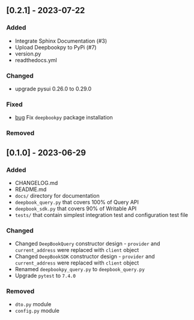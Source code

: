 ## [0.2.1] - 2023-07-22

### Added

- Integrate Sphinx Documentation (#3)
- Upload Deepbookpy to PyPi (#7)
- version.py 
- readthedocs.yml

### Changed

- upgrade pysui 0.26.0 to 0.29.0

### Fixed

- [bug](https://github.com/andreidev1/deepbookpy/issues/8) Fix `deepbookpy` package installation

### Removed



## [0.1.0] - 2023-06-29

### Added

- CHANGELOG.md
- README.md
- `docs/` directory for documentation
- `deepbook_query.py` that covers 100% of Query API
- `deepbook_sdk.py` that covers 90% of Writable API
- `tests/` that contain simplest integration test and configuration test file

### Changed

- Changed `DeepBookQuery` constructor design - `provider` and `current_address` were replaced with `client` object
- Changed `DeepBookSDK` constructor design - `provider` and `current_address` were replaced with `client` object
- Renamed `deepbookpy_query.py` to `deepbook_query.py`
- Upgrade `pytest` to `7.4.0`

### Removed

- `dto.py` module
- `config.py` module